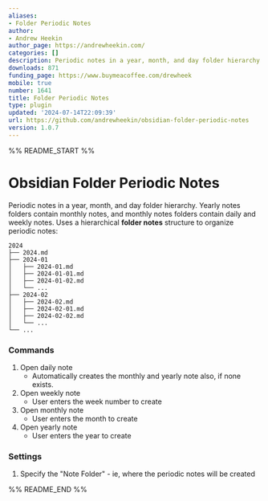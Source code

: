 ```yaml
---
aliases:
- Folder Periodic Notes
author:
- Andrew Heekin
author_page: https://andrewheekin.com/
categories: []
description: Periodic notes in a year, month, and day folder hierarchy.
downloads: 871
funding_page: https://www.buymeacoffee.com/drewheek
mobile: true
number: 1641
title: Folder Periodic Notes
type: plugin
updated: '2024-07-14T22:09:39'
url: https://github.com/andrewheekin/obsidian-folder-periodic-notes
version: 1.0.7
---
```


%% README_START %%

# Obsidian Folder Periodic Notes

Periodic notes in a year, month, and day folder hierarchy. Yearly notes folders contain monthly notes, and monthly notes folders contain daily and weekly notes.
Uses a hierarchical **folder notes** structure to organize periodic notes:

```
2024
├── 2024.md
├── 2024-01
│   ├── 2024-01.md
│   ├── 2024-01-01.md
│   ├── 2024-01-02.md
│   └── ...
├── 2024-02
│   ├── 2024-02.md
│   ├── 2024-02-01.md
│   ├── 2024-02-02.md
│   └── ...
└── ...
```

### Commands
1. Open daily note
    - Automatically creates the monthly and yearly note also, if none exists.
2. Open weekly note
    - User enters the week number to create
3. Open monthly note
    - User enters the month to create
4. Open yearly note
    - User enters the year to create


### Settings
1. Specify the "Note Folder" - ie, where the periodic notes will be created


%% README_END %%